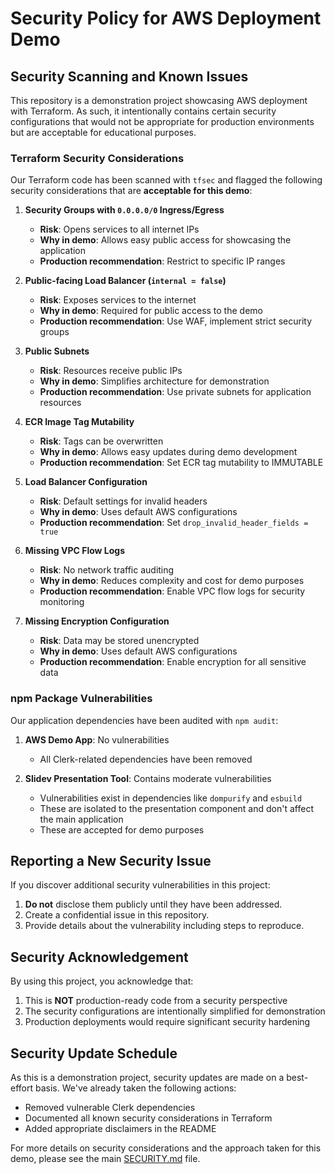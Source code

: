 # Security Policy for AWS Deployment Demo

## Security Scanning and Known Issues

This repository is a demonstration project showcasing AWS deployment with Terraform. As such, it intentionally contains certain security configurations that would not be appropriate for production environments but are acceptable for educational purposes.

### Terraform Security Considerations

Our Terraform code has been scanned with `tfsec` and flagged the following security considerations that are **acceptable for this demo**:

1. **Security Groups with `0.0.0.0/0` Ingress/Egress**
   - **Risk**: Opens services to all internet IPs
   - **Why in demo**: Allows easy public access for showcasing the application
   - **Production recommendation**: Restrict to specific IP ranges

2. **Public-facing Load Balancer (`internal = false`)**
   - **Risk**: Exposes services to the internet
   - **Why in demo**: Required for public access to the demo
   - **Production recommendation**: Use WAF, implement strict security groups

3. **Public Subnets**
   - **Risk**: Resources receive public IPs
   - **Why in demo**: Simplifies architecture for demonstration
   - **Production recommendation**: Use private subnets for application resources

4. **ECR Image Tag Mutability**
   - **Risk**: Tags can be overwritten
   - **Why in demo**: Allows easy updates during demo development
   - **Production recommendation**: Set ECR tag mutability to IMMUTABLE

5. **Load Balancer Configuration**
   - **Risk**: Default settings for invalid headers
   - **Why in demo**: Uses default AWS configurations
   - **Production recommendation**: Set `drop_invalid_header_fields = true`

6. **Missing VPC Flow Logs**
   - **Risk**: No network traffic auditing
   - **Why in demo**: Reduces complexity and cost for demo purposes
   - **Production recommendation**: Enable VPC flow logs for security monitoring

7. **Missing Encryption Configuration**
   - **Risk**: Data may be stored unencrypted
   - **Why in demo**: Uses default AWS configurations
   - **Production recommendation**: Enable encryption for all sensitive data

### npm Package Vulnerabilities

Our application dependencies have been audited with `npm audit`:

1. **AWS Demo App**: No vulnerabilities
   - All Clerk-related dependencies have been removed

2. **Slidev Presentation Tool**: Contains moderate vulnerabilities
   - Vulnerabilities exist in dependencies like `dompurify` and `esbuild`
   - These are isolated to the presentation component and don't affect the main application
   - These are accepted for demo purposes

## Reporting a New Security Issue

If you discover additional security vulnerabilities in this project:

1. **Do not** disclose them publicly until they have been addressed.
2. Create a confidential issue in this repository.
3. Provide details about the vulnerability including steps to reproduce.

## Security Acknowledgement

By using this project, you acknowledge that:

1. This is **NOT** production-ready code from a security perspective
2. The security configurations are intentionally simplified for demonstration
3. Production deployments would require significant security hardening

## Security Update Schedule

As this is a demonstration project, security updates are made on a best-effort basis. We've already taken the following actions:

- Removed vulnerable Clerk dependencies
- Documented all known security considerations in Terraform
- Added appropriate disclaimers in the README

For more details on security considerations and the approach taken for this demo, please see the main [SECURITY.md](../SECURITY.md) file.
